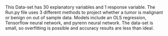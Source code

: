 This Data-set has 30 explanatory variables and 1 response variable. The Run.py file uses 3 different methods to project whether a tumor is malignant or benign on out of sample data. Models include an OLS regression, Tensorflow neural network, and pyrenn neural network. The data-set is small, so overfitting is possible and accuracy results are less than ideal.
